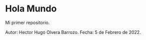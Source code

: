 # Hola Mundo
Mi primer repositorio.

Autor: Hector Hugo Olvera Barrozo.
Fecha: 5 de Febrero de 2022.
